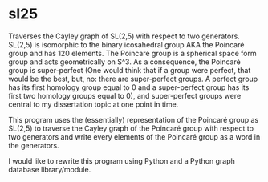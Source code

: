 # sl25
Traverses the Cayley graph of SL(2,5) with respect to two generators. SL(2,5) is isomorphic to the binary icosahedral group AKA the Poincaré group and has 120 elements. The Poincaré group is a spherical space form group and acts geometrically on S^3. As a consequence, the Poincaré group is super-perfect (One would think that if a group were perfect, that would be the best, but, no: there are super-perfect groups. A perfect group has its first homology group equal to 0 and a super-perfect group has its first two homology groups equal to 0), and super-perfect groups were central to my dissertation topic at one point in time.

This program uses the (essentially) representation of the Poincaré group as SL(2,5) to traverse the Cayley graph of the Poincaré group with respect to two generators and write every elements of the Poincaré group as a word in the generators.

I would like to rewrite this program using Python and a Python graph database library/module.

